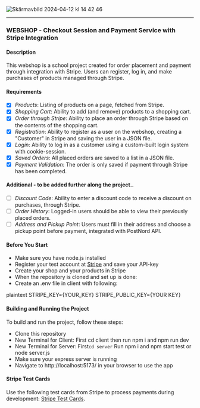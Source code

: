 ![Skärmavbild 2024-04-12 kl  14 42 46](https://github.com/Chewbeccaz/checkout/assets/144778875/6f31a4da-5ff4-4dda-9ee1-0ea0d5bbff07)

---

### WEBSHOP - Checkout Session and Payment Service with Stripe Integration

#### Description

This webshop is a school project created for order placement and payment through integration with Stripe.
Users can register, log in, and make purchases of products managed through Stripe.

#### Requirements

- [x] _Products_: Listing of products on a page, fetched from Stripe.
- [x] _Shopping Cart_: Ability to add (and remove) products to a shopping cart.
- [x] _Order through Stripe_: Ability to place an order through Stripe based on the contents of the shopping cart.
- [x] _Registration_: Ability to register as a user on the webshop, creating a "Customer" in Stripe and saving the user in a JSON file.
- [x] _Login_: Ability to log in as a customer using a custom-built login system with cookie-session.
- [x] _Saved Orders_: All placed orders are saved to a list in a JSON file.
- [x] _Payment Validation_: The order is only saved if payment through Stripe has been completed.

#### Additional - to be added further along the project..

- [ ] _Discount Code_: Ability to enter a discount code to receive a discount on purchases, through Stripe.
- [ ] _Order History_: Logged-in users should be able to view their previously placed orders.
- [ ] _Address and Pickup Point_: Users must fill in their address and choose a pickup point before payment, integrated with PostNord API.

#### Before You Start

- Make sure you have node.js installed
- Register your test account at [Stripe](https://stripe.com/se) and save your API-key
- Create your shop and your products in Stripe
- When the repository is cloned and set up is done:
- Create an .env file in client with following:

plaintext
STRIPE_KEY={YOUR_KEY}
STRIPE_PUBLIC_KEY={YOUR KEY}

#### Building and Running the Project

To build and run the project, follow these steps:

- Clone this repository
- New Terminal for Client: First cd client then run npm i and npm run dev
- New Terminal for Server: First`cd server` Run npm i and npm start test or node server.js
- Make sure your express server is running
- Navigate to http://localhost:5173/ in your browser to use the app

#### Stripe Test Cards

Use the following test cards from Stripe to process payments during development: [Stripe Test Cards](https://stripe.com/docs/testing).
